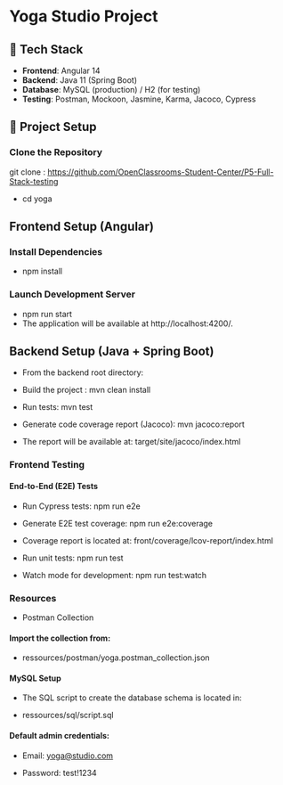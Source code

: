 # Yoga Studio Project


## 🧱 Tech Stack

- **Frontend**: Angular 14
- **Backend**: Java 11 (Spring Boot)
- **Database**: MySQL (production) / H2 (for testing)
- **Testing**: Postman, Mockoon, Jasmine, Karma, Jacoco, Cypress

## 🚀 Project Setup

### Clone the Repository


git clone : https://github.com/OpenClassrooms-Student-Center/P5-Full-Stack-testing
- cd yoga

## Frontend Setup (Angular)
### Install Dependencies

- npm install
 ### Launch Development Server
- npm run start
- The application will be available at http://localhost:4200/.

## Backend Setup (Java + Spring Boot)
- From the backend root directory:

- Build the project : mvn clean install
- Run tests: mvn test
- Generate code coverage report (Jacoco): mvn jacoco:report
- The report will be available at: target/site/jacoco/index.html

### Frontend Testing

#### End-to-End (E2E) Tests

- Run Cypress tests: npm run e2e

- Generate E2E test coverage: npm run e2e:coverage

- Coverage report is located at: front/coverage/lcov-report/index.html

- Run unit tests: npm run test

- Watch mode for development: npm run test:watch

### Resources

- Postman Collection
#### Import the collection from:

- ressources/postman/yoga.postman_collection.json

#### MySQL Setup

- The SQL script to create the database schema is located in:

- ressources/sql/script.sql

#### Default admin credentials:

- Email: yoga@studio.com

- Password: test!1234

